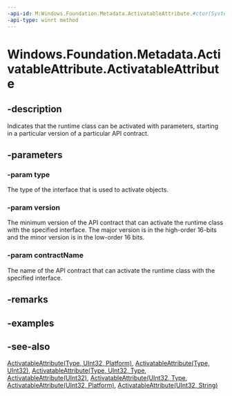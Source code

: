 ```yaml
---
-api-id: M:Windows.Foundation.Metadata.ActivatableAttribute.#ctor(System.Type,System.UInt32,System.String)
-api-type: winrt method
---
```


<!-- Method syntax
public ActivatableAttribute(System.Type type, System.UInt32 version, System.String contractName)
-->

# Windows.Foundation.Metadata.ActivatableAttribute.ActivatableAttribute

## -description
Indicates that the runtime class can be activated with parameters, starting in a particular version of a particular API contract.

## -parameters
### -param type
The type of the interface that is used to activate objects.

### -param version
The minimum version of the API contract that can activate the runtime class with the specified interface. The major version is in the high-order 16-bits and the minor version is in the low-order 16 bits.

### -param contractName
The name of the API contract that can activate the runtime class with the specified interface.

## -remarks

## -examples

## -see-also

[ActivatableAttribute(Type, UInt32, Platform)](activatableattribute_activatableattribute_708913573.md),
[ActivatableAttribute(Type, UInt32)](activatableattribute_activatableattribute_810136521.md),
[ActivatableAttribute(Type, UInt32, Type](activatableattribute_activatableattribute_847127659.md),
[ActivatableAttribute(UInt32)](activatableattribute_activatableattribute_885572907.md),
[ActivatableAttribute(UInt32, Type](activatableattribute_activatableattribute_903024379.md),
[ActivatableAttribute(UInt32, Platform)](activatableattribute_activatableattribute_1177778147.md),
[ActivatableAttribute(UInt32, String)](activatableattribute_activatableattribute_2016725141.md)
